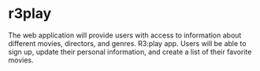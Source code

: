 # r3play
The web application will provide users with access to information about different movies, directors, and genres. R3:play app. Users will be able to sign up, update their personal information, and create a list of their favorite movies.

